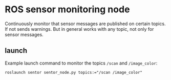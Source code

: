 # ROS sensor monitoring node

Continuously monitor that sensor messages are published on certain topics. If not sends warnings. But in general works with any topic, not only for sensor messages.

## launch

Example launch command to monitor the topics `/scan` and `/image_color`:

`roslaunch sentor sentor_node.py topics:="/scan /image_color"`
